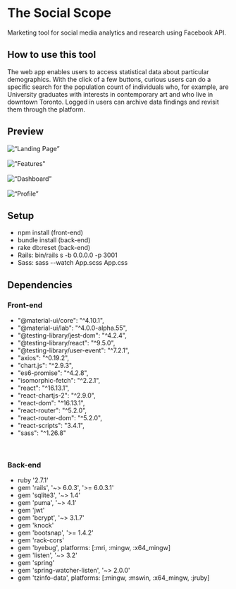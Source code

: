 # The Social Scope 
Marketing tool for social media analytics and research using Facebook API.

## How to use this tool
The web app enables users to access statistical data about particular demographics. With the click of a few buttons, curious users can do a specific search for the population count of individuals who, for example, are University graduates with interests in contemporary art and who live in downtown Toronto. Logged in users can archive data findings and revisit them through the platform. 

## Preview
![“Landing Page”](https://github.com/matichmike/FB-Audience-Outreach/blob/master/screenshots/landing.png?raw=true)
<br/>
<br/>
!["Features"](https://github.com/matichmike/FB-Audience-Outreach/blob/master/screenshots/features.png?raw=true)
<br/>
<br/>
![“Dashboard”](https://github.com/matichmike/FB-Audience-Outreach/blob/master/screenshots/dashboard.png?raw=true)
<br/>
<br/>
![“Profile”](https://github.com/matichmike/FB-Audience-Outreach/blob/master/screenshots/profile.png?raw=true)


## Setup 
* npm install (front-end) 
* bundle install (back-end)
* rake db:reset (back-end) 
* Rails: bin/rails s -b 0.0.0.0 -p 3001
* Sass: sass --watch App.scss App.css

## Dependencies
### Front-end
* "@material-ui/core": "^4.10.1",
* "@material-ui/lab": "^4.0.0-alpha.55",
* "@testing-library/jest-dom": "^4.2.4",
* "@testing-library/react": "^9.5.0",
* "@testing-library/user-event": "^7.2.1",
* "axios": "^0.19.2",
* "chart.js": "^2.9.3",
* "es6-promise": "^4.2.8",
* "isomorphic-fetch": "^2.2.1",
* "react": "^16.13.1",
* "react-chartjs-2": "^2.9.0",
* "react-dom": "^16.13.1",
* "react-router": "^5.2.0",
* "react-router-dom": "^5.2.0",
* "react-scripts": "3.4.1",
* "sass": "^1.26.8"

<br/>

### Back-end
* ruby '2.7.1'
* gem 'rails', '~> 6.0.3', '>= 6.0.3.1'
* gem 'sqlite3', '~> 1.4'
* gem 'puma', '~> 4.1'
* gem 'jwt'
* gem 'bcrypt', '~> 3.1.7'
* gem 'knock'
* gem 'bootsnap', '>= 1.4.2'
* gem 'rack-cors'
* gem 'byebug', platforms: [:mri, :mingw, :x64_mingw]
* gem 'listen', '~> 3.2'
* gem 'spring'
* gem 'spring-watcher-listen', '~> 2.0.0'
* gem 'tzinfo-data', platforms: [:mingw, :mswin, :x64_mingw, :jruby]
